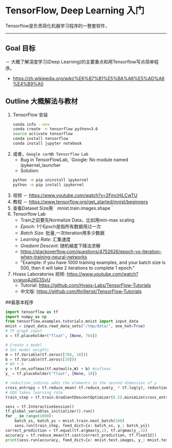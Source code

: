# **TensorFlow, Deep Learning 入门** 

Tensorflow是负责简化机器学习程序的一整套软件，

---

## Goal 目标
－ 大概了解深度学习(Deep Learning)的主要重点和用Tensorflow写点简单程序。 
- https://zh.wikipedia.org/wiki/%E6%B7%B1%E5%BA%A6%E5%AD%A6%E4%B9%A0

## Outline 大概解法与教材
1. TensorFlow 安装
	```bash
	conda info --env
	conda create -n tensorflow python=3.6
	source activate tensorflow
	conda install tensorflow
	conda install jupyter notebook
	```
2. 或者，`Google carND Tensorflow Lab`
	- Bug in TensorFlowLab, `Google: No module named ipykernel_launcher
	- Solution:
	```bash
	python -m pip uninstall ipykernel
	python -m pip install ipykernel
	```
3. 视频
	－ https://www.youtube.com/watch?v=2FmcHiLCwTU
4. 教程
	－ https://www.tensorflow.org/get_started/mnist/beginners
5. 查看Dataset Size用｀mnist.train.images.shape｀
6. Tensorflow Lab
	- Train之前要先Normalize Data，比如用min-max scaling
	- *Epoch*: 1个Epoch是指所有数据用过一次
	- *Batch Size*: 批量,一次iteration用多少数据
	- *Learning Rate*: 汇集速度
	- *Gradient Descent*: 随机梯度下降法求解
	- https://stackoverflow.com/questions/4752626/epoch-vs-iteration-when-training-neural-networks
	- "Example: if you have 1000 training examples, and your batch size is 500, then it will take 2 iterations to complete 1 epoch."
7. Hvass Laboratories 视频: https://www.youtube.com/watch?v=wuo4JdG3SvU
	- Tutorial: https://github.com/Hvass-Labs/TensorFlow-Tutorials
	- 中文版: https://github.com/thrillerist/TensorFlow-Tutorials

##最基本程序
```python
import tensorflow as tf
import numpy as np
from tensorflow.examples.tutorials.mnist import input_data
mnist = input_data.read_data_sets("/tmp/data/", one_hot=True)
# TF graph input
x = tf.placeholder("float", [None, 784])

# Create a model
# Set model weights
W = tf.Variable(tf.zeros([784, 10]))
b = tf.Variable(tf.zeros([10]))
# WX + b
y = tf.nn.softmax(tf.matmul(x,W) + b) #softmax
y_ = tf.placeholder("float", [None, 10])

# reduction_indices adds the elements in the second dimension of y
cross_entropy = tf.reduce_mean(-tf.reduce_sum(y_ * tf.log(y), reduction_indices=[1]))
# GDO takes learning_rate
train_step = tf.train.GradientDescentOptimizer(0.5).minimize(cross_entropy)

sess = tf.InteractiveSession()
tf.global_variables_initializer().run()
for _ in range(1000):
    batch_xs, batch_ys = mnist.train.next_batch(100)
    sess.run(train_step, feed_dict={x: batch_xs, y_: batch_ys})
correct_prediction = tf.equal(tf.argmax(y,1), tf.argmax(y_,1))
accuracy = tf.reduce_mean(tf.cast(correct_prediction, tf.float32))
print(sess.run(accuracy, feed_dict={x: mnist.test.images, y_: mnist.test.labels}))

```